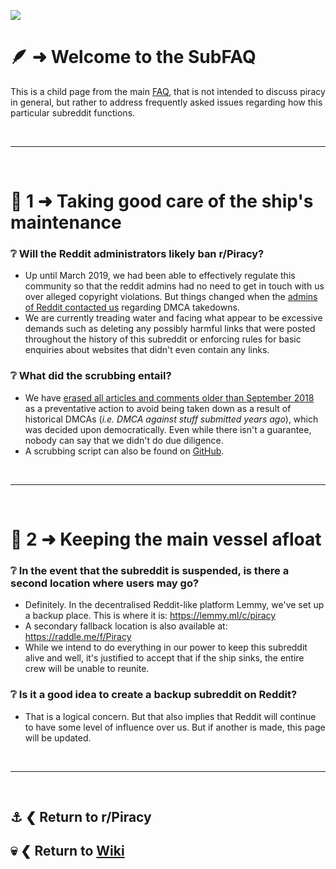 ![](%%subfaq%%)

# 🪶 ➜ Welcome to the **SubFAQ**
This is a child page from the main [FAQ](https://www.reddit.com/r/piracy/wiki/faq/), that is not intended to discuss piracy in general, but rather to address frequently asked issues regarding how this particular subreddit functions.

&nbsp;

---

&nbsp;

# 📑 1 ➜ Taking good care of the ship's maintenance

### ❔ Will the Reddit administrators likely ban r/Piracy?
- Up until March 2019, we had been able to effectively regulate this community so that the reddit admins had no need to get in touch with us over alleged copyright violations. But things changed when the [admins of Reddit contacted us](https://www.reddit.com/r/Piracy/comments/b28d9q/rpiracy_has_received_a_notice_of_multiple/) regarding DMCA takedowns.
- We are currently treading water and facing what appear to be excessive demands such as deleting any possibly harmful links that were posted throughout the history of this subreddit or enforcing rules for basic enquiries about websites that didn't even contain any links.

### ❔ What did the scrubbing entail?
- We have [erased all articles and comments older than September 2018](https://www.reddit.com/r/Piracy/comments/b4pkwp/scrubbin_the_deck/) as a preventative action to avoid being taken down as a result of historical DMCAs (*i.e. DMCA against stuff submitted years ago*), which was decided upon democratically. Even while there isn't a guarantee, nobody can say that we didn't do due diligence.
- A scrubbing script can also be found on [GitHub](https://github.com/db0/subredditScrubber).

&nbsp;

---

&nbsp;

# 📑 2 ➜ Keeping the main vessel afloat

### ❔ In the event that the subreddit is suspended, is there a second location where users may go?
- Definitely. In the decentralised Reddit-like platform Lemmy, we've set up a backup place. This is where it is: https://lemmy.ml/c/piracy
- A secondary fallback location is also available at: https://raddle.me/f/Piracy
- While we intend to do everything in our power to keep this subreddit alive and well, it's justified to accept that if the ship sinks, the entire crew will be unable to reunite.

### ❔ Is it a good idea to create a backup subreddit on Reddit?
- That is a logical concern. But that also implies that Reddit will continue to have some level of influence over us. But if another is made, this page will be updated.

&nbsp;

---

&nbsp;

⚓ ❮ Return to **r/Piracy**
---
💀 ❮ Return to [**Wiki**](https://www.reddit.com/r/Piracy/wiki/index/)
---